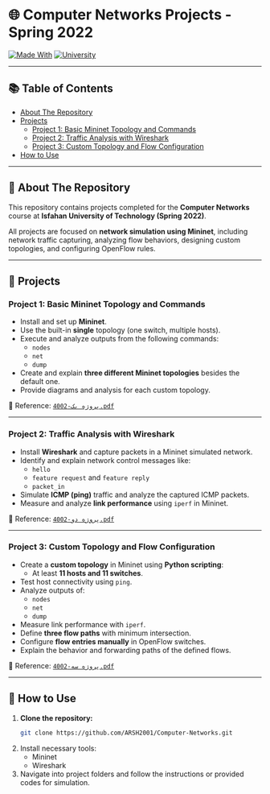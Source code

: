 # 🌐 Computer Networks Projects - Spring 2022

[![Made With](https://img.shields.io/badge/Made%20with-Python%20%26%20Mininet-blue)]()
[![University](https://img.shields.io/badge/University-IUT-orange)]()

---

## 📚 Table of Contents

- [About The Repository](#about-the-repository)
- [Projects](#projects)
  - [Project 1: Basic Mininet Topology and Commands](#project-1-basic-mininet-topology-and-commands)
  - [Project 2: Traffic Analysis with Wireshark](#project-2-traffic-analysis-with-wireshark)
  - [Project 3: Custom Topology and Flow Configuration](#project-3-custom-topology-and-flow-configuration)
- [How to Use](#how-to-use)

---

## 📖 About The Repository

This repository contains projects completed for the **Computer Networks** course at **Isfahan University of Technology (Spring 2022)**.

All projects are focused on **network simulation using Mininet**, including network traffic capturing, analyzing flow behaviors, designing custom topologies, and configuring OpenFlow rules.

---

## 📁 Projects

### Project 1: Basic Mininet Topology and Commands
- Install and set up **Mininet**.
- Use the built-in **single** topology (one switch, multiple hosts).
- Execute and analyze outputs from the following commands:
  - `nodes`
  - `net`
  - `dump`
- Create and explain **three different Mininet topologies** besides the default one.
- Provide diagrams and analysis for each custom topology.

📄 Reference: [`پروژه یک-4002.pdf`](./path/to/پروژه%20یک-%204002.pdf)

---

### Project 2: Traffic Analysis with Wireshark
- Install **Wireshark** and capture packets in a Mininet simulated network.
- Identify and explain network control messages like:
  - `hello`
  - `feature request` and `feature reply`
  - `packet_in`
- Simulate **ICMP (ping)** traffic and analyze the captured ICMP packets.
- Measure and analyze **link performance** using `iperf` in Mininet.

📄 Reference: [`پروژه دو-4002.pdf`](./path/to/پروژه%20دو-4002.pdf)

---

### Project 3: Custom Topology and Flow Configuration
- Create a **custom topology** in Mininet using **Python scripting**:
  - At least **11 hosts and 11 switches**.
- Test host connectivity using `ping`.
- Analyze outputs of:
  - `nodes`
  - `net`
  - `dump`
- Measure link performance with `iperf`.
- Define **three flow paths** with minimum intersection.
- Configure **flow entries manually** in OpenFlow switches.
- Explain the behavior and forwarding paths of the defined flows.

📄 Reference: [`پروژه سه-4002.pdf`](./path/to/پروژه%20سه%20-%204002.pdf)

---

## 🚀 How to Use

1. **Clone the repository:**
   ```bash
   git clone https://github.com/ARSH2001/Computer-Networks.git
2. Install necessary tools:
   - Mininet
   - Wireshark
3. Navigate into project folders and follow the instructions or provided codes for simulation.

